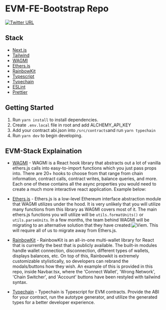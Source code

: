 # EVM-FE-Bootstrap Repo

[![Twitter URL](https://img.shields.io/twitter/url/https/twitter.com/seranged.svg?style=social&label=Follow%20%40seranged)](https://twitter.com/seranged)

## Stack

- [Next.js](https://github.com/vercel/next.js)
- [Tailwind](https://github.com/tailwindlabs/tailwindcss)
- [WAGMI](https://github.com/wagmi-dev/wagmi)
- [Ethers.js](https://github.com/ethers-io/ethers.js/)
- [RainbowKit](https://github.com/rainbow-me/rainbowkit)
- [Typescript](https://github.com/microsoft/TypeScript)
- [Typechain](https://github.com/ethereum-ts/TypeChain)
- [ESLint](https://github.com/eslint/eslint)
- [Prettier](https://github.com/prettier/prettier)

## Getting Started

1. Run `yarn install` to install dependencies.
2. Create `.env.local` file in root and add ALCHEMY_API_KEY
3. Add your contract abi.json into `/src/contracts`and run `yarn typechain`
4. Run `yarn dev` to begin developing.

## EVM-Stack Explaination

- [WAGMI](https://github.com/wagmi-dev/wagmi) - WAGMI is a React hook library that abstracts out a lot of vanilla ethers.js calls into easy-to-import functions which you just pass props into. There are 20+ hooks to choose from that range from chain information, contract calls, contract writes, balance queries, and more. Each one of these contains all the async properties you would need to create a much more interactive react application. Example below:

- [Ethers.js](https://github.com/ethers-io/ethers.js/) - Ethers.js is a low-level Ethereum interface abstraction module that WAGMI utilizes under the hood. It is very unlikely that you will utilize many functions from this library as WAGMI covers most of it. The main ethers.js functions you will utilize will be `utils.formatUnits()` or `utils.parseUnits`. In a few months, the team behind WAGMI will be migrating to an alternative solution that they have created:![Viem](https://viem.sh/). This will require all of us to migrate away from Ethers.js.

- [RainbowKit](https://github.com/rainbow-me/rainbowkit) - RainbowKit is an all-in-one multi-wallet library for React that is currently the best that is publicly available. The built-in modules handle wallet connection, disconnection, different types of wallets, displays balances, etc. On top of this, Rainbowkit is extremely customizable stylistically, so developers can rebrand the modals/buttons how they wish. An example of this is provided in this repo, inside Navbar.tsx, where the 'Connect Wallet', 'Wrong Network', 'Chain Switcher', and 'Account' buttons have been restyled with tailwind syntax. 

- [Typechain](https://github.com/ethereum-ts/TypeChain)  - Typechain is Typescript for EVM contracts. Provide the ABI for your contract, run the autotype generator, and utilize the generated types for a better developer experience. 